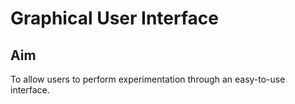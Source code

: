 Graphical User Interface
========================

Aim
---
To allow users to perform experimentation through an easy-to-use interface.
